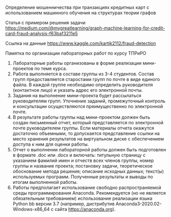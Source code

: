 Определение мошенничества при транзакциях кредитных карт  с использованием машинного обучения на структурах теории графов

Статья с примером решения задачи 
https://medium.com/@mygreatlearning/graph-machine-learning-for-credit-card-fraud-analysis-f63baf3211e5

Ссылка на данные
https://www.kaggle.com/kartik2112/fraud-detection





Памятка по организации лабораторных работ по курсу ТПРиРО

1.	Лабораторные работы организованы в форме реализации мини-проектов по теме курса.
2.	Работа выполняется в составе группы  из 3-4 студентов. Состав групп предоставляется старостами групп по почте в виде единого файла. В каждой группе необходимо определить руководителя (контактное лицо) и указать адрес его электронной почты.
3.	Задания на выполнение мини-проекта будет рассылаться руководителям групп. Уточнение заданий, промежуточный контроль и консультации осуществляются преимущественно по электронной почте.
4.	В результате работы группы  над мини-проектом должен быть создан письменный отчет, который представляется по электронной почте руководителем группы. Если материалы отчета окажутся достаточно объемными, то допускается представление ссылки на место хранения результатов на виртуальном диске с обеспечением доступа к ним для оценки работы.
5.	Отчет о выполнении лабораторной работы должен быть подготовлен в формате .doc или .docx и включать: титульную страницу с указанием фамилий имен и отчеств всех членов группы, номер группы и название проекта; постановку задачи, теоретическое обоснование метода решения; описание исходных данных; текст(ы) используемых программ. Полученные результаты и выводы по итогам выполненной работы.    
6.	Работы предполагает использование свободно распространяемой среды программирования Anaconda.  Рекомендуется (но не является обязательным требованием) использование реализации языка Python bb версии 3.7 (например, дистрибутив Anaconda3-2020.02-Windows-x86_64 с сайта https://anaconda.org).
